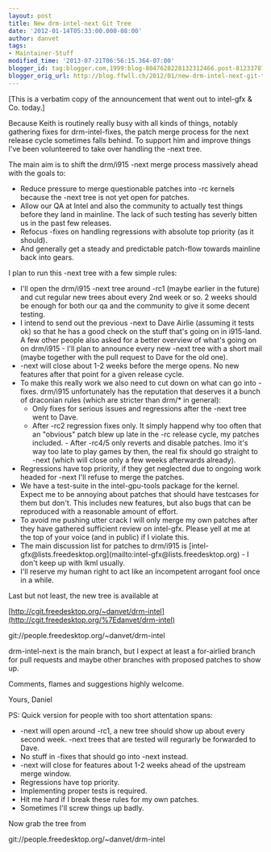 ```yaml
---
layout: post
title: New drm-intel-next Git Tree
date: '2012-01-14T05:33:00.000-08:00'
author: danvet
tags:
- Maintainer-Stuff
modified_time: '2013-07-21T06:56:15.364-07:00'
blogger_id: tag:blogger.com,1999:blog-8047628228132312466.post-8123378769638523809
blogger_orig_url: http://blog.ffwll.ch/2012/01/new-drm-intel-next-git-tree.html
---
```


[This is a verbatim copy of the announcement that went out to intel-gfx &amp;
Co. today.]

Because Keith is routinely really busy with all kinds of things, notably
gathering fixes for drm-intel-fixes, the patch merge process for the next
release cycle sometimes falls behind. To support him and improve things I've
been volunteered to take over handling the -next tree.

<!--more-->

The main aim is to shift the drm/i915 -next merge process massively ahead with the goals to:

<ul><li>Reduce pressure to merge questionable patches into -rc kernels because the -next tree is not yet open for patches.</li><li>Allow our QA at Intel and also the community to actually test things before  they land in mainline. The lack of such testing has severly bitten us in the  past few releases.</li><li>Refocus -fixes on handling regressions with absolute top priority (as it  should).</li><li>And generally get a steady and predictable patch-flow towards mainline back  into gears.

</li></ul>

I plan to run this -next tree with a few simple rules:

<ul><li>I'll open the drm/i915 -next tree around -rc1 (maybe earlier in the future)  and cut regular new trees about every 2nd week or so. 2 weeks should be enough  for both our qa and the community to give it some decent testing.</li><li>I intend to send out the previous -next to Dave Airlie (assuming it tests ok)  so that he has a good check on the stuff that's going on in i915-land. A few  other people also asked for a better overview of what's going on on drm/i915 -  I'll plan to announce every new -next tree with a short mail (maybe together  with the pull request to Dave for the old one).</li><li>-next will close about 1-2 weeks before the merge opens. No new features after  that point for a given release cycle.</li><li>To make this really work we also need to cut down on what can go into -fixes.  drm/i915 unfortunately has the reputation that deserves it a bunch of  draconian rules (which are stricter than drm/* in general):<ul><li>  Only fixes for serious issues and regressions after the -next tree went to    Dave.</li><li>After -rc2 regression fixes only. It simply happend why too often that an    "obvious" patch blew up late in the -rc release cycle, my patches included.  - After -rc4/5 only reverts and disable patches. Imo it's way too late to play    games by then, the real fix should go straight to -next (which will close    only a few weeks afterwards already).</li></ul></li><li>Regressions have top priority, if they get neglected due to ongoing work  headed for -next I'll refuse to merge the patches.

</li><li>We have a test-suite in the intel-gpu-tools package for the kernel. Expect me  to be annoying about patches that should have testcases for them but don't.  This includes new features, but also bugs that can be reproduced with a  reasonable amount of effort.</li><li>To avoid me pushing utter crack I will only merge my own patches after they  have gathered sufficient review on intel-gfx. Please yell at me at the top of  your voice (and in public) if I violate this.</li><li>The main discussion list for patches to drm/i915 is  [intel-gfx@lists.freedesktop.org](mailto:intel-gfx@lists.freedesktop.org) - I don't keep up with lkml usually.</li><li>I'll reserve my human right to act like an incompetent arrogant fool once in a  while.</li></ul>

Last but not least, the new tree is available at



[http://cgit.freedesktop.org/~danvet/drm-intel](http://cgit.freedesktop.org/%7Edanvet/drm-intel)

git://people.freedesktop.org/~danvet/drm-intel



drm-intel-next is the main branch, but I expect at least a for-airlied branch for pull requests and maybe other branches with proposed patches to show up.



Comments, flames and suggestions highly welcome.



Yours, Daniel



PS: Quick version for people with too short attentation spans:



<ul><li>-next will open around -rc1, a new tree should show up about every second  week. -next trees that are tested will regurarly be forwarded to Dave.</li><li>No stuff in -fixes that should go into -next instead.</li><li>-next will close for features about 1-2 weeks ahead of the upstream merge window.</li><li>Regressions have top priority.</li><li>Implementing proper tests is required.</li><li>Hit me hard if I break these rules for my own patches.</li><li>Sometimes I'll screw things up badly.

</li></ul>Now grab the tree from



git://people.freedesktop.org/~danvet/drm-intel
